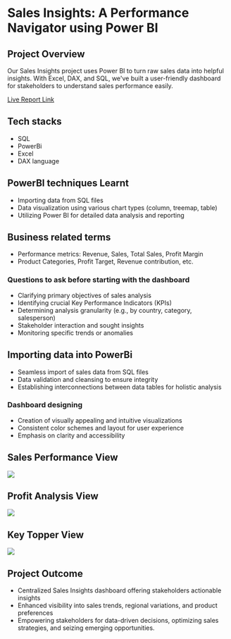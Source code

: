# Sales Insights: A Performance Navigator using Power BI

## Project Overview

Our Sales Insights project uses Power BI to turn raw sales data into helpful insights. With Excel, DAX, and SQL, we've built a user-friendly dashboard for stakeholders to understand sales performance easily.

[Live Report Link](https://www.novypro.com/project/sales-insights-a-performance-navigator-using-power-bi) 

## Tech stacks

- SQL
- PowerBi
- Excel
- DAX language

## PowerBI techniques Learnt

- Importing data from SQL files
- Data visualization using various chart types (column, treemap, table)
- Utilizing Power BI for detailed data analysis and reporting

## Business related terms

- Performance metrics: Revenue, Sales, Total Sales, Profit Margin
- Product Categories, Profit Target, Revenue contribution, etc.

### Questions to ask before starting with the dashboard

- Clarifying primary objectives of sales analysis
- Identifying crucial Key Performance Indicators (KPIs)
- Determining analysis granularity (e.g., by country, category, salesperson)
- Stakeholder interaction and sought insights
- Monitoring specific trends or anomalies


## Importing data into PowerBi

- Seamless import of sales data from SQL files
- Data validation and cleansing to ensure integrity
- Establishing interconnections between data tables for holistic analysis


### Dashboard designing

- Creation of visually appealing and intuitive visualizations
- Consistent color schemes and layout for user experience
- Emphasis on clarity and accessibility

## Sales Performance View

<img src="https://github.com/shubh-vaishnav/Sales_Insights/blob/master/reports/2.PerformanceInsight.png" class="center">


## Profit Analysis View

<img src="https://github.com/shubh-vaishnav/Sales_Insights/blob/master/reports/3.ProfitAnalyse.png" class="center">


## Key Topper View

<img src="https://github.com/shubh-vaishnav/Sales_Insights/blob/master/reports/4.KeyTopper.png" class="center">


## Project Outcome

- Centralized Sales Insights dashboard offering stakeholders actionable insights
- Enhanced visibility into sales trends, regional variations, and product preferences
- Empowering stakeholders for data-driven decisions, optimizing sales strategies, and seizing emerging opportunities.
